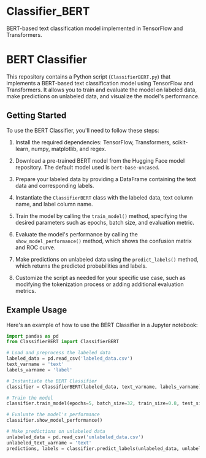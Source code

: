 # Classifier_BERT
BERT-based text classification model implemented in TensorFlow and Transformers.

# BERT Classifier

This repository contains a Python script (`ClassifierBERT.py`) that implements a BERT-based text classification model using TensorFlow and Transformers. It allows you to train and evaluate the model on labeled data, make predictions on unlabeled data, and visualize the model's performance.

## Getting Started

To use the BERT Classifier, you'll need to follow these steps:

1. Install the required dependencies: TensorFlow, Transformers, scikit-learn, numpy, matplotlib, and regex.

2. Download a pre-trained BERT model from the Hugging Face model repository. The default model used is `bert-base-uncased`.

3. Prepare your labeled data by providing a DataFrame containing the text data and corresponding labels.

4. Instantiate the `ClassifierBERT` class with the labeled data, text column name, and label column name.

5. Train the model by calling the `train_model()` method, specifying the desired parameters such as epochs, batch size, and evaluation metric.

6. Evaluate the model's performance by calling the `show_model_performance()` method, which shows the confusion matrix and ROC curve.

7. Make predictions on unlabeled data using the `predict_labels()` method, which returns the predicted probabilities and labels.

8. Customize the script as needed for your specific use case, such as modifying the tokenization process or adding additional evaluation metrics.

## Example Usage

Here's an example of how to use the BERT Classifier in a Jupyter notebook:

```python
import pandas as pd
from ClassifierBERT import ClassifierBERT

# Load and preprocess the labeled data
labeled_data = pd.read_csv('labeled_data.csv')
text_varname = 'text'
labels_varname = 'label'

# Instantiate the BERT Classifier
classifier = ClassifierBERT(labeled_data, text_varname, labels_varname)

# Train the model
classifier.train_model(epochs=5, batch_size=32, train_size=0.8, test_size=0.1, val_size=0.1)

# Evaluate the model's performance
classifier.show_model_performance()

# Make predictions on unlabeled data
unlabeled_data = pd.read_csv('unlabeled_data.csv')
unlabeled_text_varname = 'text'
predictions, labels = classifier.predict_labels(unlabeled_data, unlabeled_text_varname)
```

